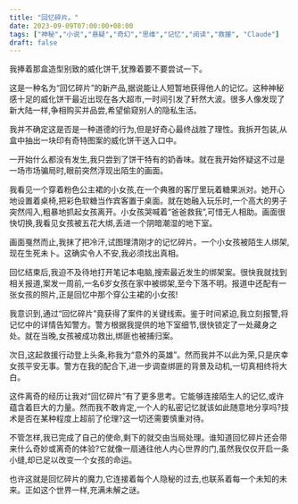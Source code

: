 ```yaml
---
title: "回忆碎片。"
date: 2023-09-09T07:00:00+08:00
tags: ["神秘","小说","悬疑","奇幻","思维","记忆","阅读","救援", "Claude"]
draft: false
---
```


我捧着那盒造型别致的威化饼干,犹豫着要不要尝试一下。

这是一种名为“回忆碎片”的新产品,据说能让人短暂地获得他人的记忆。这种神秘感十足的威化饼干最近出现在各大超市,一时间引发了轩然大波。很多人像发现了新大陆一样,争相购买并品尝,希望偷窥别人的隐私生活。

我并不确定这是否是一种道德的行为,但是好奇心最终战胜了理性。我拆开包装,从盒中抽出一块印有奇特图案的威化饼干送入口中。

一开始什么都没有发生,我只尝到了饼干特有的奶香味。就在我开始怀疑这不过是一场市场骗局时,眼前突然浮现出陌生的画面。

我看见一个穿着粉色公主裙的小女孩,在一个典雅的客厅里玩着糖果派对。她开心地设置着桌椅,把彩色软糖当作宾客置于桌面。就在她融入玩乐时,一个高大的男子突然闯入,粗暴地抓起女孩离开。小女孩哭喊着“爸爸救我”,可惜无人相助。画面很快切换,我看见女孩被五花大绑,丢进一个阴暗潮湿的地下室。

画面戛然而止,我抹了把冷汗,试图理清刚才的记忆碎片。一个小女孩被陌生人绑架,现在生死未卜。这确实令人不安,我必须找出真相。

回忆结束后,我迫不及待地打开笔记本电脑,搜索最近发生的绑架案。很快我就找到相关报道,案发一周前,一名6岁女孩在家中被绑架,至今下落不明。报道中还配有一张女孩的照片,正是回忆中那个穿公主裙的小女孩!

我意识到,通过“回忆碎片”竟获得了案件的关键线索。鉴于时间紧迫,我立刻报警,将记忆中的详情告知警方。警方根据我提供的地下室细节,很快锁定了一处藏身之处。就在当晚,女孩被成功救出,绑匪也被捕归案。

次日,这起救援行动登上头条,称我为“意外的英雄”。然而我并不以此为荣,只是庆幸女孩平安无事。警方在我的配合下,进一步调查绑匪的背景及动机,一切真相终将大白。

这件离奇的经历让我对“回忆碎片”有了更多思考。它能够连接陌生人的记忆,或许蕴含着巨大的力量。然而我不敢肯定,一个人的私密记忆就该如此随意地分享吗?技术是否在某种程度上超前了伦理?这一切还需要慎重对待。

不管怎样,我已完成了自己的使命,剩下的就交由当局处理。谁知道回忆碎片还会带来什么奇妙或离奇的体验?它就像一扇通往他人内心世界的门,虽然我仅仅开启一条小缝,却已足以改变一个女孩的命运。

也许这就是回忆碎片的魔力,它连接着每个人隐秘的过去,也联系着每一个未知的未来。正如这个世界一样,充满未解之谜。
